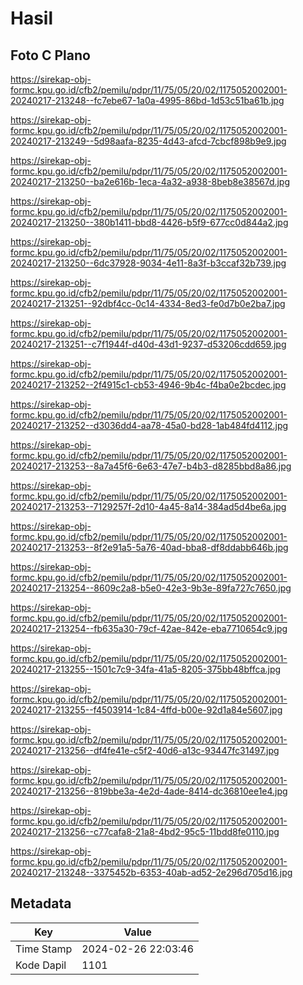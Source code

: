 # Hasil

## Foto C Plano

https://sirekap-obj-formc.kpu.go.id/cfb2/pemilu/pdpr/11/75/05/20/02/1175052002001-20240217-213248--fc7ebe67-1a0a-4995-86bd-1d53c51ba61b.jpg

https://sirekap-obj-formc.kpu.go.id/cfb2/pemilu/pdpr/11/75/05/20/02/1175052002001-20240217-213249--5d98aafa-8235-4d43-afcd-7cbcf898b9e9.jpg

https://sirekap-obj-formc.kpu.go.id/cfb2/pemilu/pdpr/11/75/05/20/02/1175052002001-20240217-213250--ba2e616b-1eca-4a32-a938-8beb8e38567d.jpg

https://sirekap-obj-formc.kpu.go.id/cfb2/pemilu/pdpr/11/75/05/20/02/1175052002001-20240217-213250--380b1411-bbd8-4426-b5f9-677cc0d844a2.jpg

https://sirekap-obj-formc.kpu.go.id/cfb2/pemilu/pdpr/11/75/05/20/02/1175052002001-20240217-213250--6dc37928-9034-4e11-8a3f-b3ccaf32b739.jpg

https://sirekap-obj-formc.kpu.go.id/cfb2/pemilu/pdpr/11/75/05/20/02/1175052002001-20240217-213251--92dbf4cc-0c14-4334-8ed3-fe0d7b0e2ba7.jpg

https://sirekap-obj-formc.kpu.go.id/cfb2/pemilu/pdpr/11/75/05/20/02/1175052002001-20240217-213251--c7f1944f-d40d-43d1-9237-d53206cdd659.jpg

https://sirekap-obj-formc.kpu.go.id/cfb2/pemilu/pdpr/11/75/05/20/02/1175052002001-20240217-213252--2f4915c1-cb53-4946-9b4c-f4ba0e2bcdec.jpg

https://sirekap-obj-formc.kpu.go.id/cfb2/pemilu/pdpr/11/75/05/20/02/1175052002001-20240217-213252--d3036dd4-aa78-45a0-bd28-1ab484fd4112.jpg

https://sirekap-obj-formc.kpu.go.id/cfb2/pemilu/pdpr/11/75/05/20/02/1175052002001-20240217-213253--8a7a45f6-6e63-47e7-b4b3-d8285bbd8a86.jpg

https://sirekap-obj-formc.kpu.go.id/cfb2/pemilu/pdpr/11/75/05/20/02/1175052002001-20240217-213253--7129257f-2d10-4a45-8a14-384ad5d4be6a.jpg

https://sirekap-obj-formc.kpu.go.id/cfb2/pemilu/pdpr/11/75/05/20/02/1175052002001-20240217-213253--8f2e91a5-5a76-40ad-bba8-df8ddabb646b.jpg

https://sirekap-obj-formc.kpu.go.id/cfb2/pemilu/pdpr/11/75/05/20/02/1175052002001-20240217-213254--8609c2a8-b5e0-42e3-9b3e-89fa727c7650.jpg

https://sirekap-obj-formc.kpu.go.id/cfb2/pemilu/pdpr/11/75/05/20/02/1175052002001-20240217-213254--fb635a30-79cf-42ae-842e-eba7710654c9.jpg

https://sirekap-obj-formc.kpu.go.id/cfb2/pemilu/pdpr/11/75/05/20/02/1175052002001-20240217-213255--1501c7c9-34fa-41a5-8205-375bb48bffca.jpg

https://sirekap-obj-formc.kpu.go.id/cfb2/pemilu/pdpr/11/75/05/20/02/1175052002001-20240217-213255--f4503914-1c84-4ffd-b00e-92d1a84e5607.jpg

https://sirekap-obj-formc.kpu.go.id/cfb2/pemilu/pdpr/11/75/05/20/02/1175052002001-20240217-213256--df4fe41e-c5f2-40d6-a13c-93447fc31497.jpg

https://sirekap-obj-formc.kpu.go.id/cfb2/pemilu/pdpr/11/75/05/20/02/1175052002001-20240217-213256--819bbe3a-4e2d-4ade-8414-dc36810ee1e4.jpg

https://sirekap-obj-formc.kpu.go.id/cfb2/pemilu/pdpr/11/75/05/20/02/1175052002001-20240217-213256--c77cafa8-21a8-4bd2-95c5-11bdd8fe0110.jpg

https://sirekap-obj-formc.kpu.go.id/cfb2/pemilu/pdpr/11/75/05/20/02/1175052002001-20240217-213248--3375452b-6353-40ab-ad52-2e296d705d16.jpg


## Metadata

| Key        | Value               |
| ---------- | ------------------- |
| Time Stamp | 2024-02-26 22:03:46 |
| Kode Dapil | 1101                |



